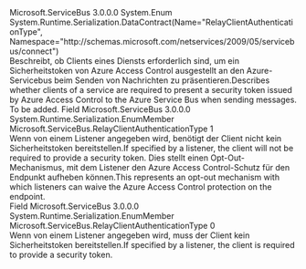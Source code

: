 <Type Name="RelayClientAuthenticationType" FullName="Microsoft.ServiceBus.RelayClientAuthenticationType">
  <TypeSignature Language="C#" Value="public enum RelayClientAuthenticationType" />
  <TypeSignature Language="ILAsm" Value=".class public auto ansi sealed RelayClientAuthenticationType extends System.Enum" />
  <TypeSignature Language="DocId" Value="T:Microsoft.ServiceBus.RelayClientAuthenticationType" />
  <TypeSignature Language="VB.NET" Value="Public Enum RelayClientAuthenticationType" />
  <TypeSignature Language="F#" Value="type RelayClientAuthenticationType = " />
  <AssemblyInfo>
    <AssemblyName>Microsoft.ServiceBus</AssemblyName>
    <AssemblyVersion>3.0.0.0</AssemblyVersion>
  </AssemblyInfo>
  <Base>
    <BaseTypeName>System.Enum</BaseTypeName>
  </Base>
  <Attributes>
    <Attribute>
      <AttributeName>System.Runtime.Serialization.DataContract(Name="RelayClientAuthenticationType", Namespace="http://schemas.microsoft.com/netservices/2009/05/servicebus/connect")</AttributeName>
    </Attribute>
  </Attributes>
  <Docs>
    <summary><span data-ttu-id="7403d-101">Beschreibt, ob Clients eines Diensts erforderlich sind, um ein Sicherheitstoken von Azure Access Control ausgestellt an den Azure-Servicebus beim Senden von Nachrichten zu präsentieren.</span><span class="sxs-lookup"><span data-stu-id="7403d-101">Describes whether clients of a service are required to present a security token issued by Azure Access Control to the Azure Service Bus when sending messages.</span></span></summary>
    <remarks>To be added.</remarks>
  </Docs>
  <Members>
    <Member MemberName="None">
      <MemberSignature Language="C#" Value="None" />
      <MemberSignature Language="ILAsm" Value=".field public static literal valuetype Microsoft.ServiceBus.RelayClientAuthenticationType None = int32(1)" />
      <MemberSignature Language="DocId" Value="F:Microsoft.ServiceBus.RelayClientAuthenticationType.None" />
      <MemberSignature Language="VB.NET" Value="None" />
      <MemberSignature Language="F#" Value="None = 1" Usage="Microsoft.ServiceBus.RelayClientAuthenticationType.None" />
      <MemberType>Field</MemberType>
      <AssemblyInfo>
        <AssemblyName>Microsoft.ServiceBus</AssemblyName>
        <AssemblyVersion>3.0.0.0</AssemblyVersion>
      </AssemblyInfo>
      <Attributes>
        <Attribute>
          <AttributeName>System.Runtime.Serialization.EnumMember</AttributeName>
        </Attribute>
      </Attributes>
      <ReturnValue>
        <ReturnType>Microsoft.ServiceBus.RelayClientAuthenticationType</ReturnType>
      </ReturnValue>
      <MemberValue>1</MemberValue>
      <Docs>
        <summary><span data-ttu-id="7403d-102">Wenn von einem Listener angegeben wird, benötigt der Client nicht kein Sicherheitstoken bereitstellen.</span><span class="sxs-lookup"><span data-stu-id="7403d-102">If specified by a listener, the client will not be required to provide a security token.</span></span> <span data-ttu-id="7403d-103">Dies stellt einen Opt-Out-Mechanismus, mit dem Listener den Azure Access Control-Schutz für den Endpunkt aufheben können.</span><span class="sxs-lookup"><span data-stu-id="7403d-103">This represents an opt-out mechanism with which listeners can waive the Azure Access Control protection on the endpoint.</span></span></summary>
      </Docs>
    </Member>
    <Member MemberName="RelayAccessToken">
      <MemberSignature Language="C#" Value="RelayAccessToken" />
      <MemberSignature Language="ILAsm" Value=".field public static literal valuetype Microsoft.ServiceBus.RelayClientAuthenticationType RelayAccessToken = int32(0)" />
      <MemberSignature Language="DocId" Value="F:Microsoft.ServiceBus.RelayClientAuthenticationType.RelayAccessToken" />
      <MemberSignature Language="VB.NET" Value="RelayAccessToken" />
      <MemberSignature Language="F#" Value="RelayAccessToken = 0" Usage="Microsoft.ServiceBus.RelayClientAuthenticationType.RelayAccessToken" />
      <MemberType>Field</MemberType>
      <AssemblyInfo>
        <AssemblyName>Microsoft.ServiceBus</AssemblyName>
        <AssemblyVersion>3.0.0.0</AssemblyVersion>
      </AssemblyInfo>
      <Attributes>
        <Attribute>
          <AttributeName>System.Runtime.Serialization.EnumMember</AttributeName>
        </Attribute>
      </Attributes>
      <ReturnValue>
        <ReturnType>Microsoft.ServiceBus.RelayClientAuthenticationType</ReturnType>
      </ReturnValue>
      <MemberValue>0</MemberValue>
      <Docs>
        <summary><span data-ttu-id="7403d-104">Wenn von einem Listener angegeben wird, muss der Client kein Sicherheitstoken bereitstellen.</span><span class="sxs-lookup"><span data-stu-id="7403d-104">If specified by a listener, the client is required to provide a security token.</span></span> </summary>
      </Docs>
    </Member>
  </Members>
</Type>